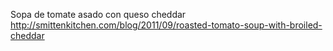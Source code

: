 Sopa de tomate asado con queso cheddar	http://smittenkitchen.com/blog/2011/09/roasted-tomato-soup-with-broiled-cheddar
